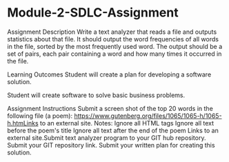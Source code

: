 # Module-2-SDLC-Assignment

Assignment Description
Write a text analyzer that reads a file and outputs statistics about that file. It should output the word frequencies of all words in the file, sorted by the most frequently used word. The output should be a set of pairs, each pair containing a word and how many times it occurred in the file.

Learning Outcomes
Student will create a plan for developing a software solution.

Student will create software to solve basic business problems.

Assignment Instructions
Submit a screen shot of the top 20 words in the following file (a poem): https://www.gutenberg.org/files/1065/1065-h/1065-h.htmLinks to an external site.
 Notes:
Ignore all HTML tags
Ignore all text before the poem's title
Ignore all text after the end of the poem
Links to an external site.Submit text analyzer program to your GIT hub repository.
Submit your GIT repository link.
Submit your written plan for creating this solution.
